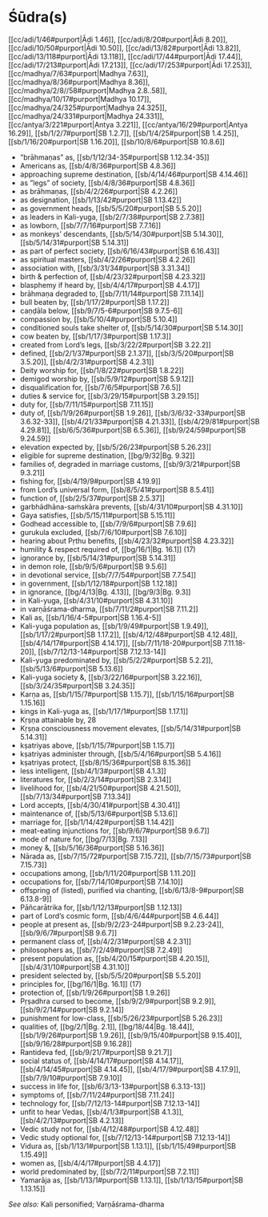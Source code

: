 # Śūdra(s)

[[cc/adi/1/46#purport|Ādi 1.46]], [[cc/adi/8/20#purport|Ādi 8.20]], [[cc/adi/10/50#purport|Ādi 10.50]], [[cc/adi/13/82#purport|Ādi 13.82]], [[cc/adi/13/118#purport|Ādi 13.118]], [[cc/adi/17/44#purport|Ādi 17.44]], [[cc/adi/17/213#purport|Ādi 17.213]], [[cc/adi/17/253#purport|Ādi 17.253]], [[cc/madhya/7/63#purport|Madhya 7.63]], [[cc/madhya/8/36#purport|Madhya 8.36]], [[cc/madhya/2/8//58#purport|Madhya 2.8..58]], [[cc/madhya/10/17#purport|Madhya 10.17]], [[cc/madhya/24/325#purport|Madhya 24.325]], [[cc/madhya/24/331#purport|Madhya 24.331]], [[cc/antya/3/221#purport|Antya 3.221]], [[cc/antya/16/29#purport|Antya 16.29]], [[sb/1/2/7#purport|SB 1.2.7]], [[sb/1/4/25#purport|SB 1.4.25]], [[sb/1/16/20#purport|SB 1.16.20]], [[sb/10/8/6#purport|SB 10.8.6]]

* ”brāhmaṇas” as, [[sb/1/12/34-35#purport|SB 1.12.34-35]]
* Americans as, [[sb/4/8/36#purport|SB 4.8.36]]
* approaching supreme destination, [[sb/4/14/46#purport|SB 4.14.46]]
* as ”legs” of society, [[sb/4/8/36#purport|SB 4.8.36]]
* as brāhmaṇas, [[sb/4/2/26#purport|SB 4.2.26]]
* as designation, [[sb/1/13/42#purport|SB 1.13.42]]
* as government heads, [[sb/5/5/20#purport|SB 5.5.20]]
* as leaders in Kali-yuga, [[sb/2/7/38#purport|SB 2.7.38]]
* as lowborn, [[sb/7/7/16#purport|SB 7.7.16]]
* as monkeys’ descendants, [[sb/5/14/30#purport|SB 5.14.30]], [[sb/5/14/31#purport|SB 5.14.31]]
* as part of perfect society, [[sb/6/16/43#purport|SB 6.16.43]]
* as spiritual masters, [[sb/4/2/26#purport|SB 4.2.26]]
* association with, [[sb/3/31/34#purport|SB 3.31.34]]
* birth & perfection of, [[sb/4/23/32#purport|SB 4.23.32]]
* blasphemy if heard by, [[sb/4/4/17#purport|SB 4.4.17]]
* brāhmaṇa degraded to, [[sb/7/11/14#purport|SB 7.11.14]]
* bull beaten by, [[sb/1/17/2#purport|SB 1.17.2]]
* caṇḍāla below, [[sb/9/7/5-6#purport|SB 9.7.5-6]]
* compassion by, [[sb/5/10/4#purport|SB 5.10.4]]
* conditioned souls take shelter of, [[sb/5/14/30#purport|SB 5.14.30]]
* cow beaten by, [[sb/1/17/3#purport|SB 1.17.3]]
* created from Lord’s legs, [[sb/3/22/2#purport|SB 3.22.2]]
* defined, [[sb/2/1/37#purport|SB 2.1.37]], [[sb/3/5/20#purport|SB 3.5.20]], [[sb/4/2/31#purport|SB 4.2.31]]
* Deity worship for, [[sb/1/8/22#purport|SB 1.8.22]]
* demigod worship by, [[sb/5/9/12#purport|SB 5.9.12]]
* disqualification for, [[sb/7/6/5#purport|SB 7.6.5]]
* duties & service for, [[sb/3/29/15#purport|SB 3.29.15]]
* duty for, [[sb/7/11/15#purport|SB 7.11.15]]
* duty of, [[sb/1/9/26#purport|SB 1.9.26]], [[sb/3/6/32-33#purport|SB 3.6.32-33]], [[sb/4/21/33#purport|SB 4.21.33]], [[sb/4/29/81#purport|SB 4.29.81]], [[sb/6/5/36#purport|SB 6.5.36]], [[sb/9/24/59#purport|SB 9.24.59]]
* elevation expected by, [[sb/5/26/23#purport|SB 5.26.23]]
* eligible for supreme destination, [[bg/9/32|Bg. 9.32]]
* families of, degraded in marriage customs, [[sb/9/3/21#purport|SB 9.3.21]]
* fishing for, [[sb/4/19/9#purport|SB 4.19.9]]
* from Lord’s universal form, [[sb/8/5/41#purport|SB 8.5.41]]
* function of, [[sb/2/5/37#purport|SB 2.5.37]]
* garbhādhāna-saṁskāra prevents, [[sb/4/31/10#purport|SB 4.31.10]]
* Gaya satisfies, [[sb/5/15/11#purport|SB 5.15.11]]
* Godhead accessible to, [[sb/7/9/6#purport|SB 7.9.6]]
* gurukula excluded, [[sb/7/6/10#purport|SB 7.6.10]]
* hearing about Pṛthu benefits, [[sb/4/23/32#purport|SB 4.23.32]]
* humility & respect required of, [[bg/16/1|Bg. 16.1]] (17)
* ignorance by, [[sb/5/14/31#purport|SB 5.14.31]]
* in demon role, [[sb/9/5/6#purport|SB 9.5.6]]
* in devotional service, [[sb/7/7/54#purport|SB 7.7.54]]
* in government, [[sb/1/12/18#purport|SB 1.12.18]]
* in ignorance, [[bg/4/13|Bg. 4.13]], [[bg/9/3|Bg. 9.3]]
* in Kali-yuga, [[sb/4/31/10#purport|SB 4.31.10]]
* in varṇāśrama-dharma, [[sb/7/11/2#purport|SB 7.11.2]]
* Kali as, [[sb/1/16/4-5#purport|SB 1.16.4-5]]
* Kali-yuga population as, [[sb/1/9/49#purport|SB 1.9.49]], [[sb/1/17/2#purport|SB 1.17.2]], [[sb/4/12/48#purport|SB 4.12.48]], [[sb/4/14/17#purport|SB 4.14.17]], [[sb/7/11/18-20#purport|SB 7.11.18-20]], [[sb/7/12/13-14#purport|SB 7.12.13-14]]
* Kali-yuga predominated by, [[sb/5/2/2#purport|SB 5.2.2]], [[sb/5/13/6#purport|SB 5.13.6]]
* Kali-yuga society &, [[sb/3/22/16#purport|SB 3.22.16]], [[sb/3/24/35#purport|SB 3.24.35]]
* Karṇa as, [[sb/1/15/7#purport|SB 1.15.7]], [[sb/1/15/16#purport|SB 1.15.16]]
* kings in Kali-yuga as, [[sb/1/17/1#purport|SB 1.17.1]]
* Kṛṣṇa attainable by, 28
* Kṛṣṇa consciousness movement elevates, [[sb/5/14/31#purport|SB 5.14.31]]
* kṣatriyas above, [[sb/1/15/7#purport|SB 1.15.7]]
* kṣatriyas administer through, [[sb/5/4/16#purport|SB 5.4.16]]
* kṣatriyas protect, [[sb/8/15/36#purport|SB 8.15.36]]
* less intelligent, [[sb/4/1/3#purport|SB 4.1.3]]
* literatures for, [[sb/2/3/14#purport|SB 2.3.14]]
* livelihood for, [[sb/4/21/50#purport|SB 4.21.50]], [[sb/7/13/34#purport|SB 7.13.34]]
* Lord accepts, [[sb/4/30/41#purport|SB 4.30.41]]
* maintenance of, [[sb/5/13/6#purport|SB 5.13.6]]
* marriage for, [[sb/1/14/42#purport|SB 1.14.42]]
* meat-eating injunctions for, [[sb/9/6/7#purport|SB 9.6.7]]
* mode of nature for, [[bg/7/13|Bg. 7.13]]
* money &, [[sb/5/16/36#purport|SB 5.16.36]]
* Nārada as, [[sb/7/15/72#purport|SB 7.15.72]], [[sb/7/15/73#purport|SB 7.15.73]]
* occupations among, [[sb/1/11/20#purport|SB 1.11.20]]
* occupations for, [[sb/7/14/10#purport|SB 7.14.10]]
* offspring of (listed), purified via chanting, [[sb/6/13/8-9#purport|SB 6.13.8-9]]
* Pāñcarātrika for, [[sb/1/12/13#purport|SB 1.12.13]]
* part of Lord’s cosmic form, [[sb/4/6/44#purport|SB 4.6.44]]
* people at present as, [[sb/9/2/23-24#purport|SB 9.2.23-24]], [[sb/9/6/7#purport|SB 9.6.7]]
* permanent class of, [[sb/4/2/31#purport|SB 4.2.31]]
* philosophers as, [[sb/7/2/49#purport|SB 7.2.49]]
* present population as, [[sb/4/20/15#purport|SB 4.20.15]], [[sb/4/31/10#purport|SB 4.31.10]]
* president selected by, [[sb/5/5/20#purport|SB 5.5.20]]
* principles for, [[bg/16/1|Bg. 16.1]] (17)
* protection of, [[sb/1/9/26#purport|SB 1.9.26]]
* Pṛṣadhra cursed to become, [[sb/9/2/9#purport|SB 9.2.9]], [[sb/9/2/14#purport|SB 9.2.14]]
* punishment for low-class, [[sb/5/26/23#purport|SB 5.26.23]]
* qualities of, [[bg/2/1|Bg. 2.1]], [[bg/18/44|Bg. 18.44]], [[sb/1/9/26#purport|SB 1.9.26]], [[sb/9/15/40#purport|SB 9.15.40]], [[sb/9/16/28#purport|SB 9.16.28]]
* Rantideva fed, [[sb/9/21/7#purport|SB 9.21.7]]
* social status of, [[sb/4/14/17#purport|SB 4.14.17]], [[sb/4/14/45#purport|SB 4.14.45]], [[sb/4/17/9#purport|SB 4.17.9]], [[sb/7/9/10#purport|SB 7.9.10]]
* success in life for, [[sb/6/3/13-13#purport|SB 6.3.13-13]]
* symptoms of, [[sb/7/11/24#purport|SB 7.11.24]]
* technology for, [[sb/7/12/13-14#purport|SB 7.12.13-14]]
* unfit to hear Vedas, [[sb/4/1/3#purport|SB 4.1.3]], [[sb/4/2/13#purport|SB 4.2.13]]
* Vedic study not for, [[sb/4/12/48#purport|SB 4.12.48]]
* Vedic study optional for, [[sb/7/12/13-14#purport|SB 7.12.13-14]]
* Vidura as, [[sb/1/13/1#purport|SB 1.13.1]], [[sb/1/15/49#purport|SB 1.15.49]]
* women as, [[sb/4/4/17#purport|SB 4.4.17]]
* world predominated by, [[sb/7/2/11#purport|SB 7.2.11]]
* Yamarāja as, [[sb/1/13/1#purport|SB 1.13.1]], [[sb/1/13/15#purport|SB 1.13.15]]

*See also:* Kali personified; Varṇāśrama-dharma
